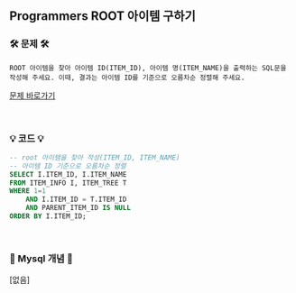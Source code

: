 ## Programmers ROOT 아이템 구하기

### 🛠️ 문제 🛠️

```
ROOT 아이템을 찾아 아이템 ID(ITEM_ID), 아이템 명(ITEM_NAME)을 출력하는 SQL문을 작성해 주세요. 이때, 결과는 아이템 ID를 기준으로 오름차순 정렬해 주세요.
```

[문제 바로가기](https://school.programmers.co.kr/learn/courses/30/lessons/273710)

<br/>

### 💡 코드 💡

```sql
-- root 아이템을 찾아 작성(ITEM_ID, ITEM_NAME)
-- 아이템 ID 기준으로 오름차순 정렬
SELECT I.ITEM_ID, I.ITEM_NAME
FROM ITEM_INFO I, ITEM_TREE T
WHERE 1=1
    AND I.ITEM_ID = T.ITEM_ID
    AND PARENT_ITEM_ID IS NULL
ORDER BY I.ITEM_ID;
```

<br/>

### 📙 Mysql 개념 📙

[없음]
